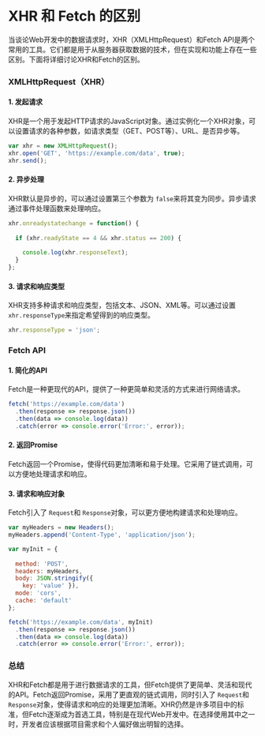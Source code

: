 # XHR 和 Fetch 的区别


当谈论Web开发中的数据请求时，XHR（XMLHttpRequest）和Fetch API是两个常用的工具。它们都是用于从服务器获取数据的技术，但在实现和功能上存在一些区别。下面将详细讨论XHR和Fetch的区别。

### XMLHttpRequest（XHR）

#### 1. 发起请求

XHR是一个用于发起HTTP请求的JavaScript对象。通过实例化一个XHR对象，可以设置请求的各种参数，如请求类型（GET、POST等）、URL、是否异步等。

```javascript
var xhr = new XMLHttpRequest();
xhr.open('GET', 'https://example.com/data', true);
xhr.send();
```

#### 2. 异步处理

XHR默认是异步的，可以通过设置第三个参数为 `false`来将其变为同步。异步请求通过事件处理函数来处理响应。

```javascript
xhr.onreadystatechange = function() {
   
  if (xhr.readyState == 4 && xhr.status == 200) {
   
    console.log(xhr.responseText);
  }
};
```

#### 3. 请求和响应类型

XHR支持多种请求和响应类型，包括文本、JSON、XML等。可以通过设置 `xhr.responseType`来指定希望得到的响应类型。

```javascript
xhr.responseType = 'json';
```

### Fetch API

#### 1. 简化的API

Fetch是一种更现代的API，提供了一种更简单和灵活的方式来进行网络请求。

```javascript
fetch('https://example.com/data')
  .then(response => response.json())
  .then(data => console.log(data))
  .catch(error => console.error('Error:', error));
```

#### 2. 返回Promise

Fetch返回一个Promise，使得代码更加清晰和易于处理。它采用了链式调用，可以方便地处理请求和响应。

#### 3. 请求和响应对象

Fetch引入了 `Request`和 `Response`对象，可以更方便地构建请求和处理响应。

```javascript
var myHeaders = new Headers();
myHeaders.append('Content-Type', 'application/json');

var myInit = {
   
  method: 'POST',
  headers: myHeaders,
  body: JSON.stringify({
    key: 'value' }),
  mode: 'cors',
  cache: 'default'
};

fetch('https://example.com/data', myInit)
  .then(response => response.json())
  .then(data => console.log(data))
  .catch(error => console.error('Error:', error));
```

### 总结

XHR和Fetch都是用于进行数据请求的工具，但Fetch提供了更简单、灵活和现代的API。Fetch返回Promise，采用了更直观的链式调用，同时引入了 `Request`和 `Response`对象，使得请求和响应的处理更加清晰。XHR仍然是许多项目中的标准，但Fetch逐渐成为首选工具，特别是在现代Web开发中。在选择使用其中之一时，开发者应该根据项目需求和个人偏好做出明智的选择。
